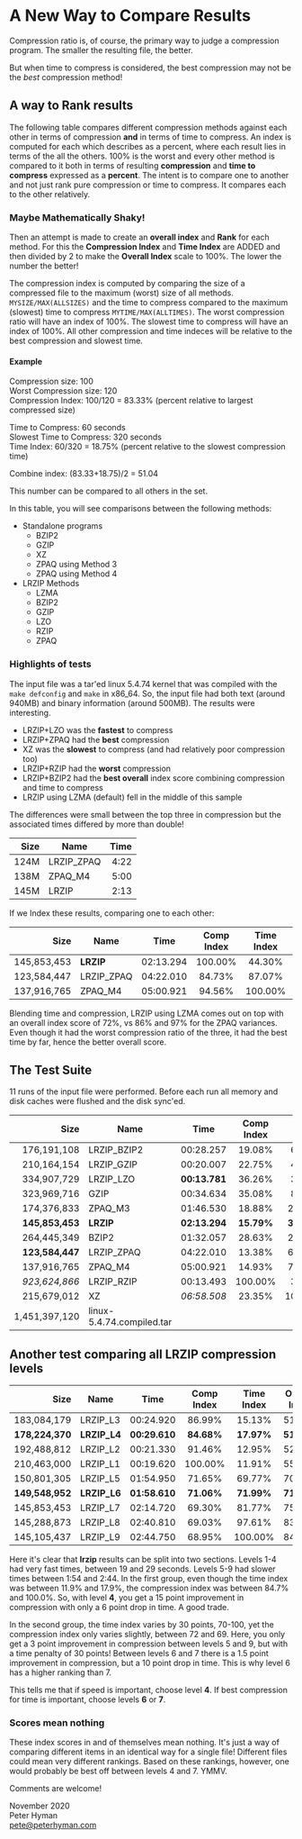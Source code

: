 # A New Way to Compare Results

Compression ratio is, of course, the primary way to judge a
compression program. The smaller the resulting file, the better.

But when time to compress is considered, the best compression may
not be the *best* compression method!

## A way to Rank results

The following table compares different compression methods
against each other in terms of compression **and** in terms of
time to compress. An index is computed for each which describes
as a percent, where each result lies in terms of the all the
others. 100% is the worst and every other method is compared to
it both in terms of resulting **compression** and **time to
compress** expressed as a **percent**. The intent is to compare
one to another and not just rank pure compression or time to
compress. It compares each to the other relatively.

### Maybe Mathematically Shaky!

Then an attempt is made to create an **overall index** and
**Rank** for each method. For this the **Compression Index** and
**Time Index** are ADDED and then divided by 2 to make the
**Overall Index** scale to 100%. The lower the number the better! 

The compression index is computed by comparing the size of a
compressed file to the maximum (worst) size of all methods.
`MYSIZE/MAX(ALLSIZES)` and the time to compress compared to the
maximum (slowest) time to compress `MYTIME/MAX(ALLTIMES)`. The
worst compression ratio will have an index of 100%. The slowest
time to compress will have an index of 100%. All other
compression and time indeces will be relative to the best
compression and slowest time.

#### Example

Compression size: 100   
Worst Compression size: 120   
Compression Index: 100/120 = 83.33% (percent relative to largest
compressed size)

Time to Compress: 60 seconds   
Slowest Time to Compress: 320 seconds   
Time Index: 60/320 = 18.75% (percent relative to the slowest
compression time)

Combine index: (83.33+18.75)/2 = 51.04

This number can be compared to all others in the set.

In this table, you will see comparisons between the following
methods:
* Standalone programs  
  * BZIP2  
  * GZIP  
  * XZ  
  * ZPAQ using Method 3  
  * ZPAQ using Method 4  
* LRZIP Methods  
  * LZMA  
  * BZIP2  
  * GZIP  
  * LZO  
  * RZIP  
  * ZPAQ  

### Highlights of tests

The input file was a tar'ed linux 5.4.74 kernel that was compiled
with the `make defconfig` and `make` in x86_64. So, the input
file had both text (around 940MB) and binary information (around
500MB). The results were interesting.

* LRZIP+LZO was the **fastest** to compress
* LRZIP+ZPAQ had the **best** compression
* XZ was the **slowest** to compress (and had relatively poor
  compression too)
* LRZIP+RZIP had the **worst** compression
* LRZIP+BZIP2 had the **best overall** index score combining
  compression and time to compress
* LRZIP using LZMA (default) fell in the middle of this sample

The differences were small between the top three in compression
but the associated times differed by more than double!

Size|Name|Time|
--: | --- | ---: |
124M | LRZIP_ZPAQ | 4:22
138M | ZPAQ_M4 | 5:00
145M | LRZIP | 2:13

If we Index these results, comparing one to each other:

Size | Name | Time | Comp Index | Time Index | Overall Index | Rank
--: | -- | -- | :--: | :--: | :--: | :--:
145,853,453 | **LRZIP** | 02:13.294 | 100.00% | 44.30% | **72.15%** | 1
123,584,447 | LRZIP_ZPAQ | 04:22.010 | 84.73% | 87.07% |85.90% | 2
137,916,765 | ZPAQ_M4 | 05:00.921 | 94.56% | 100.00% |97.28% | 3

Blending time and compression, LRZIP using LZMA comes out on top
with an overall index score of 72%, vs 86% and 97% for the ZPAQ
variances. Even though it had the worst compression ratio of the
three, it had the best time by far, hence the better overall
score.

## The Test Suite

11 runs of the input file were performed. Before each run all
memory and disk caches were flushed and the disk sync'ed.

Size | Name | Time | Comp Index | Time Index | Overall Index | Rank
--: | -- | -- | :--: | :--: | :--: | :--:
176,191,108 | LRZIP_BZIP2 | 00:28.257 | 19.08% | 6.75% | 12.91% | 1
210,164,154 | LRZIP_GZIP | 00:20.007 | 22.75% | 4.78% | 13.77% | 2
334,907,729 | LRZIP_LZO | **00:13.781** | 36.26% | 3.29% | 19.78% | 3
323,969,716 | GZIP | 00:34.634 | 35.08% | 8.28% | 21.68% | 4
174,376,833 | ZPAQ_M3 | 01:46.530 | 18.88% | 25.45% | 22.17% | 5
**145,853,453** | **LRZIP** | **02:13.294** | **15.79%** | **31.85%** | **23.82%** | **6**
264,445,349 | BZIP2 | 01:32.057 | 28.63% | 22.00% | 25.31% | 7
**123,584,447** | LRZIP_ZPAQ | 04:22.010 | 13.38% | 62.61% | 37.99% | 8
137,916,765 | ZPAQ_M4 | 05:00.921 | 14.93% | 71.90% | 43.42% | 9
*923,624,866* | LRZIP_RZIP | 00:13.493 | 100.00% | 3.22% | 51.61% | 10
215,679,012 | XZ | *06:58.508* | 23.35% | 100.00% | 61.68% | 11
1,451,397,120 | linux-5.4.74.compiled.tar |   |   |   |   |  

## Another test comparing all LRZIP compression levels

Size | Name | Time | Comp Index | Time Index | Overall Index | Rank
--: | -- | -- | :--: | :--: | :--: | :--:
183,084,179 | LRZIP_L3 | 00:24.920 | 86.99% | 15.13% | 51.06% | 1
**178,224,370** | **LRZIP_L4** | **00:29.610** | **84.68%** | **17.97%** | **51.33%** | **2**
192,488,812 | LRZIP_L2 | 00:21.330 | 91.46% | 12.95% | 52.20% | 3
210,463,000 | LRZIP_L1 | 00:19.620 | 100.00% | 11.91% | 55.95% | 4
150,801,305 | LRZIP_L5 | 01:54.950 | 71.65% | 69.77% | 70.71% | 5
**149,548,952** | **LRZIP_L6** | **01:58.610** | **71.06%** | **71.99%** | **71.53%** | **6**
145,853,453 | LRZIP_L7 | 02:14.720 | 69.30% | 81.77% | 75.54% | 7
145,288,873 | LRZIP_L8 | 02:40.810 | 69.03% | 97.61% | 83.32% | 8
145,105,437 | LRZIP_L9 | 02:44.750 | 68.95% | 100.00% | 84.47% | 9

Here it's clear that **lrzip** results can be split into two
sections. Levels 1-4 had very fast times, between 19 and 29
seconds. Levels 5-9 had slower times between 1:54 and 2:44. In
the first group, even though the time index was between 11.9% and
17.9%, the compression index was between 84.7% and 100.0%. So,
with level **4**, you get a 15 point improvement in compression
with only a 6 point drop in time. A good trade.

In the second group, the time index varies by 30 points, 70-100,
yet the compression index only varies slightly, between 72 and
69. Here, you only get a 3 point improvement in compression
between levels 5 and 9, but with a time penalty of 30 points!
Between levels 6 and 7 there is a 1.5 point improvement in
compression, but a 10 point drop in time. This is why level 6 has
a higher ranking than 7.

This tells me that if speed is important, choose level **4**. If
best compression for time is important, choose levels **6** or
**7**.

### Scores mean nothing

These index scores in and of themselves mean nothing. It's just a
way of comparing different items in an identical way for a single
file! Different files could mean very different rankings. Based
on these rankings, however, one would probably be best off
between levels 4 and 7. YMMV.

Comments are welcome!

November 2020   
Peter Hyman   
pete@peterhyman.com

